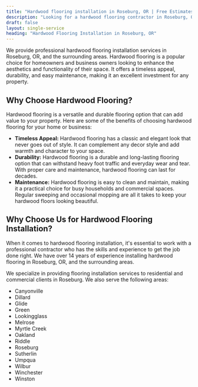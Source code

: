 ```yaml
---
title: "Hardwood flooring installation in Roseburg, OR | Free Estimates"
description: "Looking for a hardwood flooring contractor in Roseburg, OR? We do installation for hardwood, engineered, laminate, luxury vinyl in Roseburg, OR area."
draft: false
layout: single-service
heading: "Hardwood Flooring Installation in Roseburg, OR"
---
```


We provide professional hardwood flooring installation services in Roseburg, OR, and the surrounding areas. Hardwood flooring is a popular choice for homeowners and business owners looking to enhance the aesthetics and functionality of their space. It offers a timeless appeal, durability, and easy maintenance, making it an excellent investment for any property.

## Why Choose Hardwood Flooring?
Hardwood flooring is a versatile and durable flooring option that can add value to your property. Here are some of the benefits of choosing hardwood flooring for your home or business:
- **Timeless Appeal:** Hardwood flooring has a classic and elegant look that never goes out of style. It can complement any decor style and add warmth and character to your space.
- **Durability:** Hardwood flooring is a durable and long-lasting flooring option that can withstand heavy foot traffic and everyday wear and tear. With proper care and maintenance, hardwood flooring can last for decades.
- **Maintenance:** Hardwood flooring is easy to clean and maintain, making it a practical choice for busy households and commercial spaces. Regular sweeping and occasional mopping are all it takes to keep your hardwood floors looking beautiful.

## Why Choose Us for Hardwood Flooring Installation?
When it comes to hardwood flooring installation, it's essential to work with a professional contractor who has the skills and experience to get the job done right. We have over 14 years of experience installing hardwood flooring in Roseburg, OR, and the surrounding areas.

We specialize in providing flooring installation services to residential and commercial clients in Roseburg. We also serve the following areas:
- Canyonville
- Dillard
- Glide
- Green
- Lookingglass
- Melrose
- Myrtle Creek
- Oakland
- Riddle
- Roseburg
- Sutherlin
- Umpqua
- Wilbur
- Winchester
- Winston